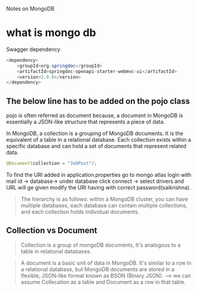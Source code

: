 Notes on MongoDB 

# what is mongo db


Swagger dependency

``` java
<dependency>
	<groupId>org.springdoc</groupId>
	<artifactId>springdoc-openapi-starter-webmvc-ui</artifactId>
	<version>2.0.0</version>
</dependency>
```

## The below line has to be added on the pojo class 
pojo is often referred as document because, a document in MongoDB is essentially a JSON-like structure that represents a piece of data.

In MongoDB, a collection is a grouping of MongoDB documents. It is the equivalent of a table in a relational database. Each collection
exists within a specific database and can hold a set of documents that represent related data.

``` java
@Document(collection = "JobPost");
```

To find the URI added in application.properties go to mongo atlas
login with mail id -> database-> under database click connect -> select drivers and URL will ge given
modify the URI having <password> with correct password(saikrishna).

> The hierarchy is as follows: within a MongoDB cluster, you can have multiple databases, each database can contain multiple collections, and each collection holds individual documents.

## Collection vs Document
> Collection is a group of mongoDB documents, It's analogous to a table in relational databases.

>A document is a basic unit of data in MongoDB. It's similar to a row in a relational database, but MongoDB documents are stored in a flexible, JSON-like format known as BSON (Binary JSON).
--> we can assume Collecation as a table and Document as a row in that table.
        